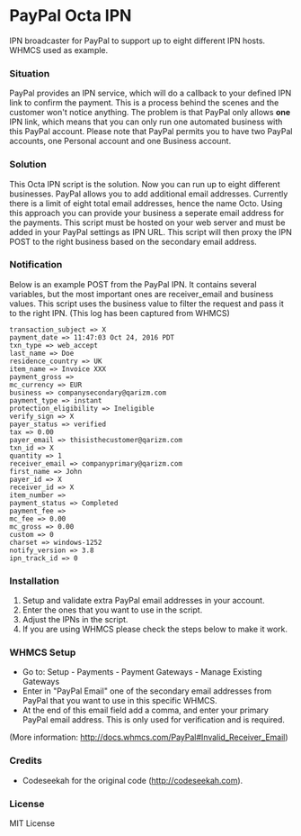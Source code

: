 # PayPal Octa IPN
IPN broadcaster for PayPal to support up to eight different IPN hosts. WHMCS used as example.

### Situation
PayPal provides an IPN service, which will do a callback to your defined IPN link to confirm the payment. This is a process behind the scenes and the customer won't notice anything. The problem is that PayPal only allows **one** IPN link, which means that you can only run one automated business with this PayPal account. Please note that PayPal permits you to have two PayPal accounts, one Personal account and one Business account.

### Solution
This Octa IPN script is the solution. Now you can run up to eight different businesses. PayPal allows you to add additional email addresses. Currently there is a limit of eight total email addresses, hence the name Octo. Using this approach you can provide your business a seperate email address for the payments. This script must be hosted on your web server and must be added in your PayPal settings as IPN URL. This script will then proxy the IPN POST to the right business based on the secondary email address.

### Notification
Below is an example POST from the PayPal IPN. It contains several variables, but the most important ones are receiver_email and business values. This script uses the business value to filter the request and pass it to the right IPN. (This log has been captured from WHMCS)

```
transaction_subject => X
payment_date => 11:47:03 Oct 24, 2016 PDT
txn_type => web_accept
last_name => Doe
residence_country => UK
item_name => Invoice XXX
payment_gross => 
mc_currency => EUR
business => companysecondary@qarizm.com
payment_type => instant
protection_eligibility => Ineligible
verify_sign => X
payer_status => verified
tax => 0.00
payer_email => thisisthecustomer@qarizm.com
txn_id => X
quantity => 1
receiver_email => companyprimary@qarizm.com
first_name => John
payer_id => X
receiver_id => X
item_number => 
payment_status => Completed
payment_fee => 
mc_fee => 0.00
mc_gross => 0.00
custom => 0
charset => windows-1252
notify_version => 3.8
ipn_track_id => 0
```

### Installation
1. Setup and validate extra PayPal email addresses in your account.
2. Enter the ones that you want to use in the script.
3. Adjust the IPNs in the script.
4. If you are using WHMCS please check the steps below to make it work.

### WHMCS Setup
* Go to: Setup - Payments - Payment Gateways - Manage Existing Gateways
* Enter in "PayPal Email" one of the secondary email addresses from PayPal that you want to use in this specific WHMCS.
* At the end of this email field add a comma, and enter your primary PayPal email address. This is only used for verification and is required.

(More information: http://docs.whmcs.com/PayPal#Invalid_Receiver_Email)

### Credits
* Codeseekah for the original code (http://codeseekah.com).

### License
MIT License